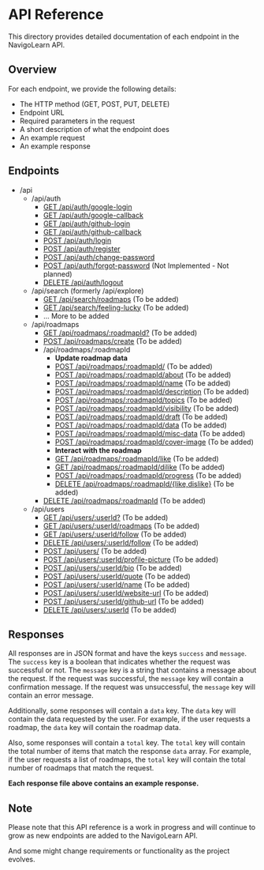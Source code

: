# API Reference

This directory provides detailed documentation of each endpoint in the NavigoLearn API.



## Overview

For each endpoint, we provide the following details:

- The HTTP method (GET, POST, PUT, DELETE)
- Endpoint URL
- Required parameters in the request
- A short description of what the endpoint does
- An example request
- An example response

## Endpoints

- /api
  - /api/auth
    - [GET /api/auth/google-login](./auth/google-login.md)
    - [GET /api/auth/google-callback](./auth/google-callback.md)
    - [GET /api/auth/github-login](./auth/github-login.md)
    - [GET /api/auth/github-callback](./auth/github-callback.md)
    - [POST /api/auth/login](./auth/login.md)
    - [POST /api/auth/register](./auth/register.md)
    - [POST /api/auth/change-password](./auth/change-password.md)
    - [POST /api/auth/forgot-password](./auth/forgot-password.md) (Not Implemented - Not planned)
    - [DELETE /api/auth/logout](./auth/logout.md)
  - /api/search (formerly /api/explore)
    - [GET /api/search/roadmaps](./search/roadmaps.md) (To be added)
    - [GET /api/search/feeling-lucky](./search/feeling-lucky.md) (To be added)
    - ... More to be added
  - /api/roadmaps
    - [GET /api/roadmaps/:roadmapId?](./roadmaps/get-roadmap.md) (To be added)
    - [POST /api/roadmaps/create](./roadmaps/create-roadmap.md) (To be added)
    - /api/roadmaps/:roadmapId
      - **Update roadmap data** 
      - [POST /api/roadmaps/:roadmapId/](./roadmaps/update-roadmap.md) (To be added)
      - [POST /api/roadmaps/:roadmapId/about](./roadmaps/update-roadmap-about.md) (To be added)
      - [POST /api/roadmaps/:roadmapId/name](./roadmaps/update-roadmap-name.md) (To be added)
      - [POST /api/roadmaps/:roadmapId/description](./roadmaps/update-roadmap-description.md) (To be added)
      - [POST /api/roadmaps/:roadmapId/topics](./roadmaps/update-roadmap-topic.md) (To be added)
      - [POST /api/roadmaps/:roadmapId/visibility](./roadmaps/update-roadmap-visibility.md) (To be added)
      - [POST /api/roadmaps/:roadmapId/draft](./roadmaps/update-roadmap-draft.md) (To be added)
      - [POST /api/roadmaps/:roadmapId/data](./roadmaps/update-roadmap-data.md) (To be added)
      - [POST /api/roadmaps/:roadmapId/misc-data](./roadmaps/update-roadmap-misc-data.md) (To be added)
      - [POST /api/roadmaps/:roadmapId/cover-image](./roadmaps/update-roadmap-cover-image.md) (To be added)
      - **Interact with the roadmap**
      - [GET /api/roadmaps/:roadmapId/like](./roadmaps/like-roadmap.md) (To be added)
      - [GET /api/roadmaps/:roadmapId/dilike](./roadmaps/unlike-roadmap.md) (To be added)
      - [POST /api/roadmaps/:roadmapId/progress](./roadmaps/update-roadmap-progress.md) (To be added)
      - [DELETE /api/roadmaps/:roadmapId/{like,dislike}](./roadmaps/delete-roadmap-like.md) (To be added)
    - [DELETE /api/roadmaps/:roadmapId](./roadmaps/delete-roadmap.md) (To be added)
  - /api/users
    - [GET /api/users/:userId?](./users/get-user.md) (To be added)
    - [GET /api/users/:userId/roadmaps](./users/get-user-roadmaps.md) (To be added)
    - [GET /api/users/:userId/follow](./users/follow-user.md) (To be added)
    - [DELETE /api/users/:userId/follow](./users/unfollow-user.md) (To be added)
    - [POST /api/users/]('./users/update-user.md) (To be added)
    - [POST /api/users/:userId/profile-picture](./users/update-user-profile-picture.md) (To be added)
    - [POST /api/users/:userId/bio](./users/update-user-bio.md) (To be added)
    - [POST /api/users/:userId/quote](./users/update-user-quote.md) (To be added)
    - [POST /api/users/:userId/name](./users/update-user-name.md) (To be added)
    - [POST /api/users/:userId/website-url](./users/update-user-website-url.md) (To be added)
    - [POST /api/users/:userId/github-url](./users/update-user-github-url.md) (To be added)
    - [DELETE /api/users/:userId](./users/delete-user.md) (To be added)

## Responses

All responses are in JSON format and have the keys `success` and `message`. The `success` key is a boolean that indicates whether the request was successful or not. The `message` key is a string that contains a message about the request. If the request was successful, the `message` key will contain a confirmation message. If the request was unsuccessful, the `message` key will contain an error message.

Additionally, some responses will contain a `data` key. The `data` key will contain the data requested by the user. For example, if the user requests a roadmap, the `data` key will contain the roadmap data.

Also, some responses will contain a `total` key. The `total` key will contain the total number of items that match the response `data` array. For example, if the user requests a list of roadmaps, the `total` key will contain the total number of roadmaps that match the request.

**Each response file above contains an example response.**

## Note

Please note that this API reference is a work in progress and will continue to grow as new endpoints are added to the NavigoLearn API.

And some might change requirements or functionality as the project evolves.